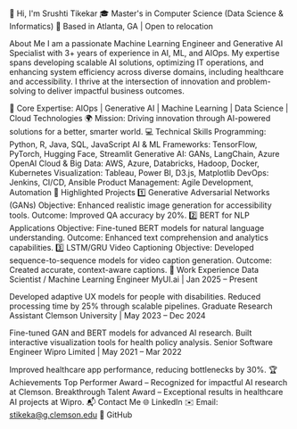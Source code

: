 👋 Hi, I'm Srushti Tikekar
🎓 Master's in Computer Science (Data Science & Informatics)
📍 Based in Atlanta, GA | Open to relocation

About Me
I am a passionate Machine Learning Engineer and Generative AI Specialist with 3+ years of experience in AI, ML, and AIOps. My expertise spans developing scalable AI solutions, optimizing IT operations, and enhancing system efficiency across diverse domains, including healthcare and accessibility. I thrive at the intersection of innovation and problem-solving to deliver impactful business outcomes.

🌟 Core Expertise:
AIOps | Generative AI | Machine Learning | Data Science | Cloud Technologies
🌍 Mission: Driving innovation through AI-powered solutions for a better, smarter world.
💻 Technical Skills
Programming: Python, R, Java, SQL, JavaScript
AI & ML Frameworks: TensorFlow, PyTorch, Hugging Face, Streamlit
Generative AI: GANs, LangChain, Azure OpenAI
Cloud & Big Data: AWS, Azure, Databricks, Hadoop, Docker, Kubernetes
Visualization: Tableau, Power BI, D3.js, Matplotlib
DevOps: Jenkins, CI/CD, Ansible
Product Management: Agile Development, Automation
📂 Highlighted Projects
1️⃣ Generative Adversarial Networks (GANs)
Objective: Enhanced realistic image generation for accessibility tools.
Outcome: Improved QA accuracy by 20%.
2️⃣ BERT for NLP Applications
Objective: Fine-tuned BERT models for natural language understanding.
Outcome: Enhanced text comprehension and analytics capabilities.
3️⃣ LSTM/GRU Video Captioning
Objective: Developed sequence-to-sequence models for video caption generation.
Outcome: Created accurate, context-aware captions.
🌟 Work Experience
Data Scientist / Machine Learning Engineer
MyUI.ai | Jan 2025 – Present

Developed adaptive UX models for people with disabilities.
Reduced processing time by 25% through scalable pipelines.
Graduate Research Assistant
Clemson University | May 2023 – Dec 2024

Fine-tuned GAN and BERT models for advanced AI research.
Built interactive visualization tools for health policy analysis.
Senior Software Engineer
Wipro Limited | May 2021 – Mar 2022

Improved healthcare app performance, reducing bottlenecks by 30%.
🏆 Achievements
Top Performer Award – Recognized for impactful AI research at Clemson.
Breakthrough Talent Award – Exceptional results in healthcare AI projects at Wipro.
📬 Contact Me
🌐 LinkedIn
✉️ Email: stikeka@g.clemson.edu
🌟 GitHub
